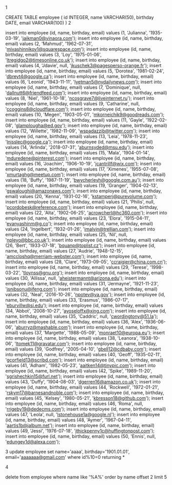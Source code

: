 1 

CREATE TABLE employee 
       (
	id INTEGER,
	name VARCHAR(50),
	birthday DATE,
	email VARCHAR(100)
	)
2

insert into employee (id, name, birthday, email) values (1, 'Julianna', '1935-03-19', 'jaikman0@vinaora.com');
insert into employee (id, name, birthday, email) values (2, 'Mahmud', '1962-07-31', 'mivashinnikov1@squarespace.com');
insert into employee (id, name, birthday, email) values (3, 'Loy', '1975-01-06', 'ltregidgo2@timesonline.co.uk');
insert into employee (id, name, birthday, email) values (4, 'Jdavie', null, 'jkuschek3@pagesperso-orange.fr');
insert into employee (id, name, birthday, email) values (5, 'Dorotea', '1981-02-24', 'dbreyt4@google.ca');
insert into employee (id, name, birthday, email) values (6, 'Leonid', '1943-11-11', 'lyetman5@nydailynews.com');
insert into employee (id, name, birthday, email) values (7, 'Dominique', null, 'dallnutt6@friendfeed.com');
insert into employee (id, name, birthday, email) values (8, 'Niel', '1961-10-18', 'ncosgrave7@liveinternet.ru');
insert into employee (id, name, birthday, email) values (9, 'Catharine', null, 'ccoggins8@cloudflare.com');
insert into employee (id, name, birthday, email) values (10, 'Megen', '1903-05-01', 'mkorneichik9@goodreads.com');
insert into employee (id, name, birthday, email) values (11, 'Gayle', '1922-02-08', 'glamplougha@ed.gov');
insert into employee (id, name, birthday, email) values (12, 'Willette', '1982-11-09', 'wspadazzib@twitter.com');
insert into employee (id, name, birthday, email) values (13, 'Leia', '1978-11-23', 'lnisslec@google.ca');
insert into employee (id, name, birthday, email) values (14, 'Arlinda', '2018-07-31', 'aburnsyded@msu.edu');
insert into employee (id, name, birthday, email) values (15, 'Mala', '1904-01-14', 'mduredene@pinterest.com');
insert into employee (id, name, birthday, email) values (16, 'Joachim', '1906-10-19', 'jcantrillf@wix.com');
insert into employee (id, name, birthday, email) values (17, 'Ximenes', '1955-07-08', 'xmurtaghg@meetup.com');
insert into employee (id, name, birthday, email) values (18, 'Buffy', '1987-11-19', 'bwycherleyh@google.com.au');
insert into employee (id, name, birthday, email) values (19, 'Granger', '1904-02-13', 'gswaloughi@amazonaws.com');
insert into employee (id, name, birthday, email) values (20, 'Kenna', '1931-02-16', 'kstamperj@purevolume.com');
insert into employee (id, name, birthday, email) values (21, 'Philis', null, 'pcordobesk@reference.com');
insert into employee (id, name, birthday, email) values (22, 'Alta', '1902-06-25', 'acrowcherl@hc360.com');
insert into employee (id, name, birthday, email) values (23, 'Elora', '1915-04-11', 'evanyashinm@g.co');
insert into employee (id, name, birthday, email) values (24, 'Ingelbert', '1932-01-26', 'imalyjn@trellian.com');
insert into employee (id, name, birthday, email) values (25, 'Nil', null, 'npleyo@bbc.co.uk');
insert into employee (id, name, birthday, email) values (26, 'Bert', '1933-07-18', 'bquanp@toplist.cz');
insert into employee (id, name, birthday, email) values (27, 'Audrie', '1948-12-15', 'amccloshq@merriam-webster.com');
insert into employee (id, name, birthday, email) values (28, 'Clare', '1973-09-05', 'ccraigier@china.com.cn');
insert into employee (id, name, birthday, email) values (29, 'Terese', '1998-03-22', 'tloynss@gnu.org');
insert into employee (id, name, birthday, email) values (30, 'Allissa', null, 'aheistermannt@arizona.edu');
insert into employee (id, name, birthday, email) values (31, 'Jermayne', '1921-11-23', 'jsnibsonu@ifeng.com');
insert into employee (id, name, birthday, email) values (32, 'Neal', '2016-10-26', 'npotev@va.gov');
insert into employee (id, name, birthday, email) values (33, 'Erasmus', '1986-07-17', 'eburvillw@si.edu');
insert into employee (id, name, birthday, email) values (34, 'Abbot', '2008-10-27', 'ayoseloffx@xing.com');
insert into employee (id, name, birthday, email) values (35, 'Caddric', null, 'cwordingtony@51.la');
insert into employee (id, name, birthday, email) values (36, 'Alex', '1936-06-06', 'aburryz@mashable.com');
insert into employee (id, name, birthday, email) values (37, 'Margette', '1988-05-09', 'monraet10@europa.eu');
insert into employee (id, name, birthday, email) values (38, 'Leanora', '1938-10-06', 'ltomek11@gravatar.com');
insert into employee (id, name, birthday, email) values (39, 'Godfrey', '2005-04-10', 'gbell12@cdbaby.com');
insert into employee (id, name, birthday, email) values (40, 'Geoff', '1935-02-11', 'gcorfield13@scribd.com');
insert into employee (id, name, birthday, email) values (41, 'Adham', '1982-05-23', 'aaitken14@tinypic.com');
insert into employee (id, name, birthday, email) values (42, 'Spike', '1989-11-20', 'sgrishechkin15@furl.net');
insert into employee (id, name, birthday, email) values (43, 'Duffy', '1904-08-03', 'dgerren16@amazon.co.uk');
insert into employee (id, name, birthday, email) values (44, 'Rockwell', '1972-01-21', 'rskym17@barnesandnoble.com');
insert into employee (id, name, birthday, email) values (45, 'Kelsey', '1980-05-21', 'kbresson18@github.com');
insert into employee (id, name, birthday, email) values (46, 'Roma', null, 'rrigeby19@dedecms.com');
insert into employee (id, name, birthday, email) values (47, 'Leola', null, 'lstonehouse1a@google.nl');
insert into employee (id, name, birthday, email) values (48, 'Aymer', '1967-04-11', 'aartis1b@jalbum.net');
insert into employee (id, name, birthday, email) values (49, 'Jessi', '1976-07-18', 'jthickpenny1c@huffingtonpost.com');
insert into employee (id, name, birthday, email) values (50, 'Ennis', null, 'edungey1d@alexa.com');


3
update employee
set 
	name='aaaa',
	birthday='1901.01.01',
	email='aaaaaaa@gmail.com'
where id%10=0
returning *


4


delete from employee
where name like '%A%'
order by name 
offset 2 
limit 5
